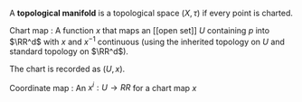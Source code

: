 A **topological manifold** is a topological space $(X, \tau)$ if every point is charted.

Chart map
: A function $x$ that maps an [[open set]] $U$ containing $p$ into $\RR^d$ with $x$ and $x^{-1}$ continuous (using the inherited topology on $U$ and standard topology on $\RR^d$).

The chart is recorded as $(U, x)$.

Coordinate map
: An $x^i: U \to RR$ for a chart map $x$